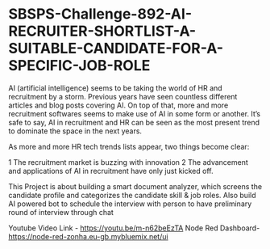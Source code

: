 # SBSPS-Challenge-892-AI-RECRUITER-SHORTLIST-A-SUITABLE-CANDIDATE-FOR-A-SPECIFIC-JOB-ROLE
 AI (artificial intelligence) seems to be taking the world of HR and recruitment by a storm. Previous years have seen countless different articles and blog posts covering AI. On top of that, more and more recruitment softwares seems to make use of AI in some form or another. It’s safe to say, AI in recruitment and HR can be seen as the most present trend to dominate the space in the next years.

 As more and more HR tech trends lists appear, two things become clear:

 1 The recruitment market is buzzing with innovation
 2 The advancement and applications of AI in recruitment have only just kicked off.

 This Project is about building a smart document analyzer, which screens the candidate profile and categorizes the candidate skill & job roles. Also build AI powered bot to schedule the interview with person to have preliminary round of interview through chat

Youtube Video Link - https://youtu.be/m-n62beEzTA
Node Red Dashboard- https://node-red-zonha.eu-gb.mybluemix.net/ui
